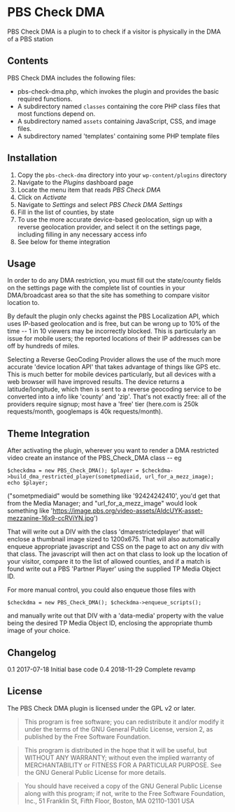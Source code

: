 # PBS Check DMA

PBS Check DMA is a plugin to to check if a visitor is physically in the DMA of a PBS station


## Contents

PBS Check DMA includes the following files:

* pbs-check-dma.php, which invokes the plugin and provides the basic required functions.
* A subdirectory named `classes` containing the core PHP class files that most functions depend on.
* A subdirectory named `assets` containing JavaScript, CSS, and image files.
* A subdirectory named 'templates' containing some PHP template files

## Installation

1. Copy the `pbs-check-dma` directory into your `wp-content/plugins` directory
2. Navigate to the *Plugins* dashboard page
3. Locate the menu item that reads *PBS Check DMA*
4. Click on *Activate*
5. Navigate to *Settings* and select *PBS Check DMA Settings* 
6. Fill in the list of counties, by state
7. To use the more accurate device-based geolocation, sign up with a reverse geolocation provider, and select it on the settings page, including filling in any necessary access info
8. See below for theme integration

## Usage
In order to do any DMA restriction, you must fill out the state/county fields on the settings page with the complete list of counties in your DMA/broadcast area so that the site has something to compare visitor location to.

By default the plugin only checks against the PBS Localization API, which uses IP-based geolocation and is free, but can be wrong up to 10% of the time -- 1 in 10 viewers may be incorrectly blocked. This is particularly an issue for mobile users; the reported locations of their IP addresses can be off by hundreds of miles.

Selecting a Reverse GeoCoding Provider allows the use of the much more accurate 'device location API' that takes advantage of things like GPS etc. This is much better for mobile devices particularly, but all devices with a web browser will have improved results. The device returns a latitude/longitude, which then is sent to a reverse geocoding service to be converted into a info like 'county' and 'zip'. That's not exactly free: all of the providers require signup; most have a 'free' tier (here.com is 250k requests/month, googlemaps is 40k requests/month).

## Theme Integration

After activating the plugin, wherever you want to render a DMA restricted video create an instance of the PBS_Check_DMA class -- eg

`$checkdma = new PBS_Check_DMA();
$player = $checkdma->build_dma_restricted_player(sometpmediaid, url_for_a_mezz_image);
echo $player;`

("sometpmediaid" would be something like '92424242410', you'd get that from the Media Manager; and "url_for_a_mezz_image" would look something like 'https://image.pbs.org/video-assets/AIdcUYK-asset-mezzanine-16x9-ccRViYN.jpg')

That will write out a DIV with the class 'dmarestrictedplayer' that will enclose a thumbnail image sized to 1200x675. That will also automatically enqueue appropriate javascript and CSS on the page to act on any div with that class. The javascript will then act on that class to look up the location of your visitor, compare it to the list of allowed counties, and if a match is found write out a PBS 'Partner Player' using the supplied TP Media Object ID.

For more manual control, you could also enqueue those files with

`$checkdma = new PBS_Check_DMA();
$checkdma->enqueue_scripts();`

and manually write out that DIV with a 'data-media' property with the value being the desired TP Media Object ID, enclosing the appropriate thumb image of your choice. 

## Changelog

0.1 2017-07-18 Initial base code
0.4 2018-11-29 Complete revamp 

## License

The PBS Check DMA plugin is licensed under the GPL v2 or later.

> This program is free software; you can redistribute it and/or modify
it under the terms of the GNU General Public License, version 2, as
published by the Free Software Foundation.

> This program is distributed in the hope that it will be useful,
but WITHOUT ANY WARRANTY; without even the implied warranty of
MERCHANTABILITY or FITNESS FOR A PARTICULAR PURPOSE.  See the
GNU General Public License for more details.

> You should have received a copy of the GNU General Public License
along with this program; if not, write to the Free Software
Foundation, Inc., 51 Franklin St, Fifth Floor, Boston, MA  02110-1301  USA
